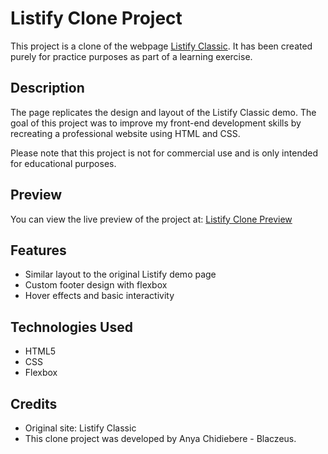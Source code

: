 # Listify Clone Project

This project is a clone of the webpage [Listify Classic](https://listify-demos.astoundify.com/classic). It has been created purely for practice purposes as part of a learning exercise.

## Description
The page replicates the design and layout of the Listify Classic demo. The goal of this project was to improve my front-end development skills by recreating a professional website using HTML and CSS.

Please note that this project is not for commercial use and is only intended for educational purposes.

## Preview
You can view the live preview of the project at: [Listify Clone Preview](https://blaczeus.github.io/Listify/)

## Features

- Similar layout to the original Listify demo page
- Custom footer design with flexbox
- Hover effects and basic interactivity

## Technologies Used

- HTML5
- CSS
- Flexbox

## Credits
- Original site: Listify Classic
- This clone project was developed by Anya Chidiebere - Blaczeus.
